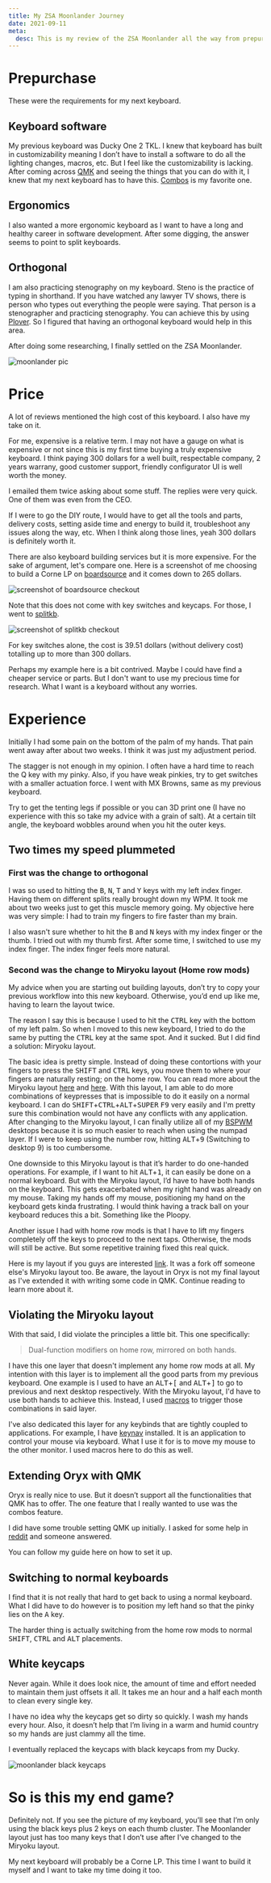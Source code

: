 ```yaml
---
title: My ZSA Moonlander Journey
date: 2021-09-11 
meta:
  desc: This is my review of the ZSA Moonlander all the way from prepurchase decisions to what my plan is for the future. Read more about my experience with it.
---
```


# Prepurchase

These were the requirements for my next keyboard.

## Keyboard software

My previous keyboard was Ducky One 2 TKL. I knew that keyboard has built in customizability meaning I don&rsquo;t have to install a software to do all the lighting changes, macros, etc. But I feel like the customizability is lacking. After coming across [QMK](https://docs.qmk.fm) and seeing the things that you can do with it, I knew that my next keyboard has to have this. [Combos](https://docs.qmk.fm/#/feature_combo) is my favorite one.

## Ergonomics

I also wanted a more ergonomic keyboard as I want to have a long and healthy career in software development. After some digging, the answer seems to point to split keyboards.

## Orthogonal

I am also practicing stenography on my keyboard. Steno is the practice of typing in shorthand. If you have watched any lawyer TV shows, there is person who types out everything the people were saying. That person is a stenographer and practicing stenography. You can achieve this by using [Plover](https://github.com/openstenoproject/plover). So I figured that having an orthogonal keyboard would help in this area.

After doing some researching, I finally settled on the ZSA Moonlander.

![moonlander pic](/images/moonlander.jpg)

# Price

A lot of reviews mentioned the high cost of this keyboard. I also have my take on it.

For me, expensive is a relative term. I may not have a gauge on what is expensive or not since this is my first time buying a truly expensive keyboard. I think paying 300 dollars for a well built, respectable company, 2 years warrany, good customer support, friendly configurator UI is well worth the money.

I emailed them twice asking about some stuff. The replies were very quick. One of them was even from the CEO.

If I were to go the DIY route, I would have to get all the tools and parts, delivery costs, setting aside time and energy to build it, troubleshoot any issues along the way, etc. When I think along those lines, yeah 300 dollars is definitely worth it.

There are also keyboard building services but it is more expensive. For the sake of argument, let's compare one. Here is a screenshot of me choosing to build a Corne LP on [boardsource](https://boardsource.xyz) and it comes down to 265 dollars.

![screenshot of boardsource checkout](/images/boardsource.png)

Note that this does not come with key switches and keycaps. For those, I went to [splitkb](https://splitkb.com). 

![screenshot of splitkb checkout](/images/splitkb.png)

For key switches alone, the cost is 39.51 dollars (without delivery cost) totalling up to more than 300 dollars.

Perhaps my example here is a bit contrived. Maybe I could have find a cheaper service or parts. But I don't want to use my precious time for research. What I want is a keyboard without any worries.

# Experience

Initially I had some pain on the bottom of the palm of my hands. That pain went away after about two weeks. I think it was just my adjustment period.

The stagger is not enough in my opinion. I often have a hard time to reach the Q key with my pinky. Also, if you have weak pinkies, try to get switches with a smaller actuation force. I went with MX Browns, same as my previous keyboard.

Try to get the tenting legs if possible or you can 3D print one (I have no experience with this so take my advice with a grain of salt). At a certain tilt angle, the keyboard wobbles around when you hit the outer keys.

## Two times my speed plummeted

### First was the change to orthogonal

I was so used to hitting the <kbd>B</kbd>, <kbd>N</kbd>, <kbd>T</kbd> and <kbd>Y</kbd> keys with my left index finger. Having them on different splits really brought down my WPM. It took me about two weeks just to get this muscle memory going. My objective here was very simple: I had to train my fingers to fire faster than my brain.

I also wasn't sure whether to hit the <kbd>B</kbd> and <kbd>N</kbd> keys with my index finger or the thumb. I tried out with my thumb first. After some time, I switched to use my index finger. The index finger feels more natural.

### Second was the change to Miryoku layout (Home row mods)

My advice when you are starting out building layouts, don&rsquo;t try to copy your previous workflow into this new keyboard. Otherwise, you&rsquo;d end up like me, having to learn the layout twice.

The reason I say this is because I used to hit the <kbd>CTRL</kbd> key with the bottom of my left palm. So when I moved to this new keyboard, I tried to do the same by putting the <kbd>CTRL</kbd> key at the same spot. And it sucked. But I did find a solution: Miryoku layout.

The basic idea is pretty simple. Instead of doing these contortions with your fingers to press the <kbd>SHIFT</kbd> and <kbd>CTRL</kbd> keys, you move them to where your fingers are naturally resting; on the home row. You can read more about the Miryoku layout [here](https://github.com/manna-harbour/qmk_firmware/tree/miryoku/users/manna-harbour_miryoku) and [here](https://precondition.github.io/home-row-mods). With this layout, I am able to do more combinations of keypresses that is impossible to do it easily on a normal keyboard. I can do <kbd>SHIFT</kbd>+<kbd>CTRL</kbd>+<kbd>ALT</kbd>+<kbd>SUPER</kbd> <kbd>F9</kbd> 
very easily and I'm pretty sure this combination would not have any conflicts with any application. After changing to the Miryoku layout, I can finally utilize all of my [BSPWM](https://github.com/baskerville/bspwm) desktops because it is so much easier to reach when using the numpad layer. If I were to keep using the number row, hitting <kbd>ALT</kbd>+<kbd>9</kbd> (Switching to desktop 9) is too cumbersome.

One downside to this Miryoku layout is that it&rsquo;s harder to do one-handed operations. For example, if I want to hit <kbd>ALT</kbd>+<kbd>1</kbd>, it can easily be done on a normal keyboard. But with the Miryoku layout, I&rsquo;d have to have both hands on the keyboard. This gets exacerbated when my right hand was already on my mouse. Taking my hands off my mouse, positioning my hand on the keyboard gets kinda frustrating. I would think having a track ball on your keyboard reduces this a bit. Something like the Ploopy.

Another issue I had with home row mods is that I have to lift my fingers completely off the keys to proceed to the next taps. Otherwise, the mods will still be active. But some repetitive training fixed this real quick.

Here is my layout if you guys are interested [link](https://configure.zsa.io/moonlander/layouts/4Jo6o/latest/0). It was a fork off someone else's Miryoku layout too. Be aware, the layout in Oryx is not my final layout as I've extended it with writing some code in QMK. Continue reading to learn more about it.

## Violating the Miryoku layout

With that said, I did violate the principles a little bit. This one specifically:

> Dual-function modifiers on home row, mirrored on both hands.

I have this one layer that doesn't implement any home row mods at all. My intention with this layer is to implement all the good parts from my previous keyboard. One example is I used to have an <kbd>ALT</kbd>+<kbd>[</kbd> and <kbd>ALT</kbd>+<kbd>]</kbd> to go to previous and next desktop respectively. With the Miryoku layout, I'd have to use both hands to achieve this. Instead, I used [macros](https://docs.qmk.fm/#/feature_macros) to trigger those combinations in said layer.

I've also dedicated this layer for any keybinds that are tightly coupled to applications. For example, I have [keynav](https://github.com/jordansissel/keynav) installed. It is an application to control your mouse via keyboard. What I use it for is to move my mouse to the other monitor. I used macros here to do this as well.

## Extending Oryx with QMK

Oryx is really nice to use. But it doesn&rsquo;t support all the functionalities that QMK has to offer. The one feature that I really wanted to use was the combos feature.

I did have some trouble setting QMK up initially. I asked for some help in [reddit](https://www.reddit.com/r/ergodox/comments/pd74yp/how_do_i_compile_the_source_code_i_got_from_oryx/) and someone answered.

You can follow my guide here on how to set it up.

## Switching to normal keyboards

I find that it is not really that hard to get back to using a normal keyboard. What I did have to do however is to position my left hand so that the pinky lies on the <kbd>A</kbd> key.

The harder thing is actually switching from the home row mods to normal <kbd>SHIFT</kbd>, <kbd>CTRL</kbd> and <kbd>ALT</kbd> placements.

## White keycaps

Never again. While it does look nice, the amount of time and effort needed to maintain them just offsets it all. It takes me an hour and a half each month to clean every single key.

I have no idea why the keycaps get so dirty so quickly. I wash my hands every hour. Also, it doesn&rsquo;t help that I&rsquo;m living in a warm and humid country so my hands are just clammy all the time.

I eventually replaced the keycaps with black keycaps from my Ducky.

![moonlander black keycaps](/images/moonlander-black.jpg)

# So is this my end game?

Definitely not. If you see the picture of my keyboard, you&rsquo;ll see that I&rsquo;m only using the black keys plus 2 keys on each thumb cluster. The Moonlander layout just has too many keys that I don&rsquo;t use after I&rsquo;ve changed to the Miryoku layout.

My next keyboard will probably be a Corne LP. This time I want to build it myself and I want to take my time doing it too.
